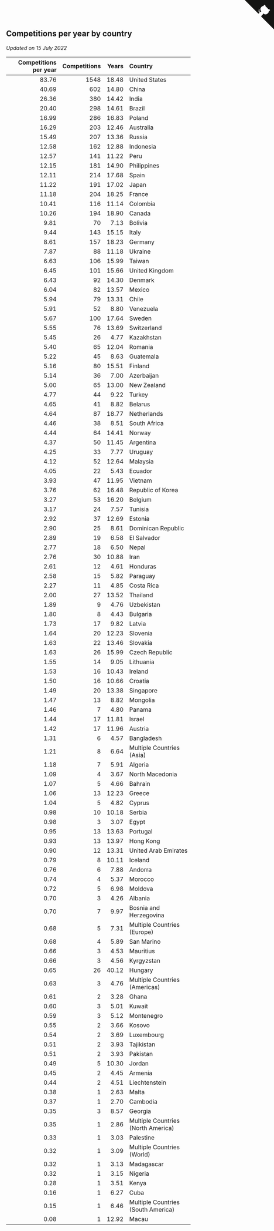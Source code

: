 ## Competitions per year by country

*Updated on 15 July 2022*

| Competitions per year | Competitions | Years | Country |
| ---: | ---: | ---: | :--- |
| 83.76 | 1548 | 18.48 | United States |
| 40.69 | 602 | 14.80 | China |
| 26.36 | 380 | 14.42 | India |
| 20.40 | 298 | 14.61 | Brazil |
| 16.99 | 286 | 16.83 | Poland |
| 16.29 | 203 | 12.46 | Australia |
| 15.49 | 207 | 13.36 | Russia |
| 12.58 | 162 | 12.88 | Indonesia |
| 12.57 | 141 | 11.22 | Peru |
| 12.15 | 181 | 14.90 | Philippines |
| 12.11 | 214 | 17.68 | Spain |
| 11.22 | 191 | 17.02 | Japan |
| 11.18 | 204 | 18.25 | France |
| 10.41 | 116 | 11.14 | Colombia |
| 10.26 | 194 | 18.90 | Canada |
| 9.81 | 70 | 7.13 | Bolivia |
| 9.44 | 143 | 15.15 | Italy |
| 8.61 | 157 | 18.23 | Germany |
| 7.87 | 88 | 11.18 | Ukraine |
| 6.63 | 106 | 15.99 | Taiwan |
| 6.45 | 101 | 15.66 | United Kingdom |
| 6.43 | 92 | 14.30 | Denmark |
| 6.04 | 82 | 13.57 | Mexico |
| 5.94 | 79 | 13.31 | Chile |
| 5.91 | 52 | 8.80 | Venezuela |
| 5.67 | 100 | 17.64 | Sweden |
| 5.55 | 76 | 13.69 | Switzerland |
| 5.45 | 26 | 4.77 | Kazakhstan |
| 5.40 | 65 | 12.04 | Romania |
| 5.22 | 45 | 8.63 | Guatemala |
| 5.16 | 80 | 15.51 | Finland |
| 5.14 | 36 | 7.00 | Azerbaijan |
| 5.00 | 65 | 13.00 | New Zealand |
| 4.77 | 44 | 9.22 | Turkey |
| 4.65 | 41 | 8.82 | Belarus |
| 4.64 | 87 | 18.77 | Netherlands |
| 4.46 | 38 | 8.51 | South Africa |
| 4.44 | 64 | 14.41 | Norway |
| 4.37 | 50 | 11.45 | Argentina |
| 4.25 | 33 | 7.77 | Uruguay |
| 4.12 | 52 | 12.64 | Malaysia |
| 4.05 | 22 | 5.43 | Ecuador |
| 3.93 | 47 | 11.95 | Vietnam |
| 3.76 | 62 | 16.48 | Republic of Korea |
| 3.27 | 53 | 16.20 | Belgium |
| 3.17 | 24 | 7.57 | Tunisia |
| 2.92 | 37 | 12.69 | Estonia |
| 2.90 | 25 | 8.61 | Dominican Republic |
| 2.89 | 19 | 6.58 | El Salvador |
| 2.77 | 18 | 6.50 | Nepal |
| 2.76 | 30 | 10.88 | Iran |
| 2.61 | 12 | 4.61 | Honduras |
| 2.58 | 15 | 5.82 | Paraguay |
| 2.27 | 11 | 4.85 | Costa Rica |
| 2.00 | 27 | 13.52 | Thailand |
| 1.89 | 9 | 4.76 | Uzbekistan |
| 1.80 | 8 | 4.43 | Bulgaria |
| 1.73 | 17 | 9.82 | Latvia |
| 1.64 | 20 | 12.23 | Slovenia |
| 1.63 | 22 | 13.46 | Slovakia |
| 1.63 | 26 | 15.99 | Czech Republic |
| 1.55 | 14 | 9.05 | Lithuania |
| 1.53 | 16 | 10.43 | Ireland |
| 1.50 | 16 | 10.66 | Croatia |
| 1.49 | 20 | 13.38 | Singapore |
| 1.47 | 13 | 8.82 | Mongolia |
| 1.46 | 7 | 4.80 | Panama |
| 1.44 | 17 | 11.81 | Israel |
| 1.42 | 17 | 11.96 | Austria |
| 1.31 | 6 | 4.57 | Bangladesh |
| 1.21 | 8 | 6.64 | Multiple Countries (Asia) |
| 1.18 | 7 | 5.91 | Algeria |
| 1.09 | 4 | 3.67 | North Macedonia |
| 1.07 | 5 | 4.66 | Bahrain |
| 1.06 | 13 | 12.23 | Greece |
| 1.04 | 5 | 4.82 | Cyprus |
| 0.98 | 10 | 10.18 | Serbia |
| 0.98 | 3 | 3.07 | Egypt |
| 0.95 | 13 | 13.63 | Portugal |
| 0.93 | 13 | 13.97 | Hong Kong |
| 0.90 | 12 | 13.31 | United Arab Emirates |
| 0.79 | 8 | 10.11 | Iceland |
| 0.76 | 6 | 7.88 | Andorra |
| 0.74 | 4 | 5.37 | Morocco |
| 0.72 | 5 | 6.98 | Moldova |
| 0.70 | 3 | 4.26 | Albania |
| 0.70 | 7 | 9.97 | Bosnia and Herzegovina |
| 0.68 | 5 | 7.31 | Multiple Countries (Europe) |
| 0.68 | 4 | 5.89 | San Marino |
| 0.66 | 3 | 4.53 | Mauritius |
| 0.66 | 3 | 4.56 | Kyrgyzstan |
| 0.65 | 26 | 40.12 | Hungary |
| 0.63 | 3 | 4.76 | Multiple Countries (Americas) |
| 0.61 | 2 | 3.28 | Ghana |
| 0.60 | 3 | 5.01 | Kuwait |
| 0.59 | 3 | 5.12 | Montenegro |
| 0.55 | 2 | 3.66 | Kosovo |
| 0.54 | 2 | 3.69 | Luxembourg |
| 0.51 | 2 | 3.93 | Tajikistan |
| 0.51 | 2 | 3.93 | Pakistan |
| 0.49 | 5 | 10.30 | Jordan |
| 0.45 | 2 | 4.45 | Armenia |
| 0.44 | 2 | 4.51 | Liechtenstein |
| 0.38 | 1 | 2.63 | Malta |
| 0.37 | 1 | 2.70 | Cambodia |
| 0.35 | 3 | 8.57 | Georgia |
| 0.35 | 1 | 2.86 | Multiple Countries (North America) |
| 0.33 | 1 | 3.03 | Palestine |
| 0.32 | 1 | 3.09 | Multiple Countries (World) |
| 0.32 | 1 | 3.13 | Madagascar |
| 0.32 | 1 | 3.15 | Nigeria |
| 0.28 | 1 | 3.51 | Kenya |
| 0.16 | 1 | 6.27 | Cuba |
| 0.15 | 1 | 6.46 | Multiple Countries (South America) |
| 0.08 | 1 | 12.92 | Macau |


<a href="https://github.com/jonatanklosko/wca_statistics" class="github-corner" aria-label="View source on Github"><svg width="80" height="80" viewBox="0 0 250 250" style="fill:#151513; color:#fff; position: absolute; top: 0; border: 0; right: 0;" aria-hidden="true"><path d="M0,0 L115,115 L130,115 L142,142 L250,250 L250,0 Z"></path><path d="M128.3,109.0 C113.8,99.7 119.0,89.6 119.0,89.6 C122.0,82.7 120.5,78.6 120.5,78.6 C119.2,72.0 123.4,76.3 123.4,76.3 C127.3,80.9 125.5,87.3 125.5,87.3 C122.9,97.6 130.6,101.9 134.4,103.2" fill="currentColor" style="transform-origin: 130px 106px;" class="octo-arm"></path><path d="M115.0,115.0 C114.9,115.1 118.7,116.5 119.8,115.4 L133.7,101.6 C136.9,99.2 139.9,98.4 142.2,98.6 C133.8,88.0 127.5,74.4 143.8,58.0 C148.5,53.4 154.0,51.2 159.7,51.0 C160.3,49.4 163.2,43.6 171.4,40.1 C171.4,40.1 176.1,42.5 178.8,56.2 C183.1,58.6 187.2,61.8 190.9,65.4 C194.5,69.0 197.7,73.2 200.1,77.6 C213.8,80.2 216.3,84.9 216.3,84.9 C212.7,93.1 206.9,96.0 205.4,96.6 C205.1,102.4 203.0,107.8 198.3,112.5 C181.9,128.9 168.3,122.5 157.7,114.1 C157.9,116.9 156.7,120.9 152.7,124.9 L141.0,136.5 C139.8,137.7 141.6,141.9 141.8,141.8 Z" fill="currentColor" class="octo-body"></path></svg></a><style>.github-corner:hover .octo-arm{animation:octocat-wave 560ms ease-in-out}@keyframes octocat-wave{0%,100%{transform:rotate(0)}20%,60%{transform:rotate(-25deg)}40%,80%{transform:rotate(10deg)}}@media (max-width:500px){.github-corner:hover .octo-arm{animation:none}.github-corner .octo-arm{animation:octocat-wave 560ms ease-in-out}}</style>
